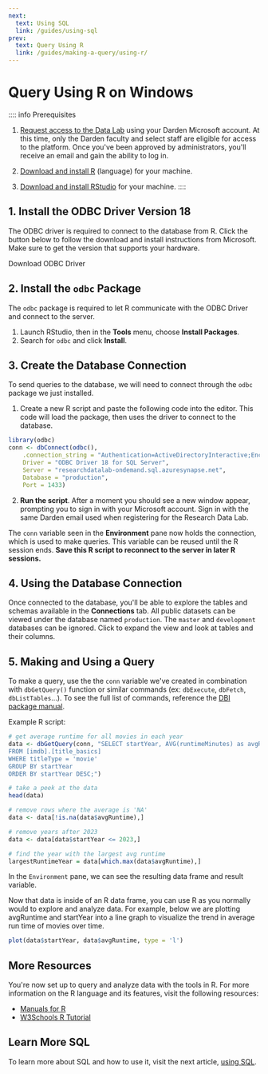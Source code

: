 ```yaml
---
next:
  text: Using SQL
  link: /guides/using-sql
prev: 
  text: Query Using R
  link: /guides/making-a-query/using-r/
---
```


<script setup>
import ActionButton from '../../../../.vitepress/theme/components/ActionButton.vue'
import CenterLevel from '../../../../.vitepress/theme/components/CenterLevel.vue'
import ImageFrame from '../../../../.vitepress/theme/components/ImageFrame.vue'
</script>

# Query Using R on Windows

:::: info Prerequisites
1. [Request access to the Data Lab](https://servicedesk.darden.virginia.edu/support/catalog/items/90) using your Darden Microsoft account. At this time, only the Darden faculty and select staff are eligible for access to the platform. Once you've been approved by administrators, you'll receive an email and gain the ability to log in. 

2. [Download and install R](https://cloud.r-project.org/) (language) for your machine.

3. [Download and install RStudio](https://posit.co/download/rstudio-desktop/) for your machine.
::::

## 1. Install the ODBC Driver Version 18
The ODBC driver is required to connect to the database from R. Click the button below to follow the download and install instructions from Microsoft. Make sure to get the version that supports your hardware. 

<CenterLevel>
  <ActionButton href='https://learn.microsoft.com/en-us/sql/connect/odbc/download-odbc-driver-for-sql-server?view=sql-server-ver16'>Download ODBC Driver</ActionButton>
</CenterLevel>

## 2. Install the `odbc` Package
The `odbc` package is required to let R communicate with the ODBC Driver and connect to the server. 
1. Launch RStudio, then in the **Tools** menu, choose **Install Packages**. 
2. Search for `odbc` and click **Install**.

<ImageFrame src='./on-windows/install-packages.png' style="min-height:40vh;" />
<ImageFrame src='./on-windows/click-install.png' />

## 3. Create the Database Connection 
To send queries to the database, we will need to connect through the `odbc` package we just installed. 

1. Create a new R script and paste the following code into the editor. This code will load the package, then uses the driver to connect to the database. 

```r
library(odbc) 
conn <- dbConnect(odbc(),
    .connection_string = "Authentication=ActiveDirectoryInteractive;Encrypt=yes;",
    Driver = "ODBC Driver 18 for SQL Server", 
    Server = "researchdatalab-ondemand.sql.azuresynapse.net", 
    Database = "production", 
    Port = 1433)
```  

2. **Run the script**. After a moment you should see a new window appear, prompting you to sign in with your Microsoft account. Sign in with the same Darden email used when registering for the Research Data Lab. 

<ImageFrame src='./on-windows/sign-in.png' />

The `conn` variable seen in the **Environment** pane now holds the connection, which is used to make queries. This variable can be reused until the R session ends. **Save this R script to reconnect to the server in later R sessions.**

<ImageFrame src='./on-windows/environment.png' style="min-height:30vh" />

## 4. Using the Database Connection 
Once connected to the database, you'll be able to explore the tables and schemas available in the **Connections** tab. All public datasets can be viewed under the database named `production`. The `master` and `development` databases can be ignored. Click to expand the view and look at tables and their columns. 

<ImageFrame src='./on-windows/connections.png' style="min-height:30vh"  />

## 5. Making and Using a Query
To make a query, use the the `conn` variable we've created in combination with `dbGetQuery()` function or similar commands (ex: `dbExecute`, `dbFetch`, `dbListTables`...). To see the full list of commands, reference the [DBI package manual](https://cran.r-project.org/web/packages/DBI/DBI.pdf).  

Example R script: 

```r
# get average runtime for all movies in each year
data <- dbGetQuery(conn, "SELECT startYear, AVG(runtimeMinutes) as avgRuntime
FROM [imdb].[title_basics]
WHERE titleType = 'movie'
GROUP BY startYear
ORDER BY startYear DESC;")

# take a peek at the data
head(data)

# remove rows where the average is 'NA'
data <- data[!is.na(data$avgRuntime),]

# remove years after 2023
data <- data[data$startYear <= 2023,]

# find the year with the largest avg runtime
largestRuntimeYear = data[which.max(data$avgRuntime),]
```

In the `Environment` pane, we can see the resulting data frame and result variable. 

<ImageFrame src='./on-windows/resulting-data-frame.png' style="min-height:30vh" />

Now that data is inside of an R data frame, you can use R as you normally would to explore and analyze data. For example, below we are plotting avgRuntime and startYear into a line graph to visualize the trend in average run time of movies over time. 
```r
plot(data$startYear, data$avgRuntime, type = 'l')
```

<ImageFrame src='./on-windows/plot.png' />

## More Resources
You're now set up to query and analyze data with the tools in R. For more information on the R language and its features, visit the following resources: 
- [Manuals for R](https://cran.r-project.org/manuals.html)
- [W3Schools R Tutorial](https://www.w3schools.com/r/)

## Learn More SQL

To learn more about SQL and how to use it, visit the next article, [using SQL](/guides/using-sql).